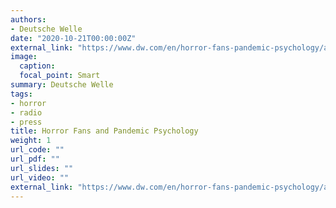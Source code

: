 ```yaml
---
authors:
- Deutsche Welle
date: "2020-10-21T00:00:00Z"
external_link: "https://www.dw.com/en/horror-fans-pandemic-psychology/av-55326102?maca=en-podcast_spectrum-31485-xml-mrss"
image:
  caption:
  focal_point: Smart
summary: Deutsche Welle
tags:
- horror
- radio
- press
title: Horror Fans and Pandemic Psychology
weight: 1
url_code: ""
url_pdf: ""
url_slides: ""
url_video: ""
external_link: "https://www.dw.com/en/horror-fans-pandemic-psychology/av-55326102?maca=en-podcast_spectrum-31485-xml-mrss"
---
```

